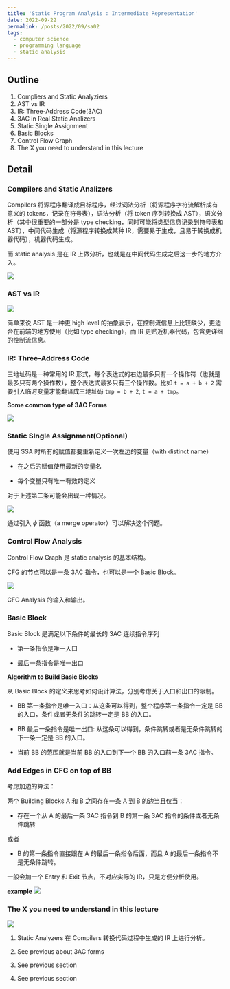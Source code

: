 ```yaml
---
title: 'Static Program Analysis : Intermediate Representation'
date: 2022-09-22
permalink: /posts/2022/09/sa02
tags:
  - computer science
  - programming language
  - static analysis
---
```

## Outline
1. Compliers and Static Analyziers
2. AST vs IR
3. IR: Three-Address Code(3AC)
4. 3AC in Real Static Analizers
5. Static Single Assignment
6. Basic Blocks
7. Control Flow Graph
8. The X you need to understand in this lecture

## Detail

### Compilers and Static Analizers

Compilers 将源程序翻译成目标程序，经过词法分析（将源程序字符流解析成有意义的 tokens，记录在符号表），语法分析（将 token 序列转换成 AST），语义分析（其中很重要的一部分是 type checking，同时可能将类型信息记录到符号表和 AST），中间代码生成（将源程序转换成某种 IR，需要易于生成，且易于转换成机器代码），机器代码生成。

而 static analysis 是在 IR 上做分析，也就是在中间代码生成之后这一步的地方介入。

![](https://github.com/SUNLIFAN/images/blob/main/post/sa021.png?raw=true)

### AST vs IR

![](https://github.com/SUNLIFAN/images/blob/main/post/sa022.png?raw=true)

简单来说 AST 是一种更 high level 的抽象表示，在控制流信息上比较缺少，更适合在前端的地方使用（比如 type checking），而 IR 更贴近机器代码，包含更详细的控制流信息。

### IR: Three-Address Code

三地址码是一种常用的 IR 形式，每个表达式的右边最多只有一个操作符（也就是最多只有两个操作数），整个表达式最多只有三个操作数。比如 `t = a + b + 2` 需要引入临时变量才能翻译成三地址码 `tmp = b + 2`, `t = a + tmp`。

**Some common type of 3AC Forms**

![](https://github.com/SUNLIFAN/images/blob/main/post/sa023.png?raw=true)

### Static SIngle Assignment(Optional)

使用 SSA 时所有的赋值都要重新定义一次左边的变量（with distinct name）

- 在之后的赋值使用最新的变量名

- 每个变量只有唯一有效的定义

对于上述第二条可能会出现一种情况。

![](https://github.com/SUNLIFAN/images/blob/main/post/sa024.png?raw=true)

通过引入 $\phi$ 函数（a merge operator）可以解决这个问题。


### Control Flow Analysis

Control Flow Graph 是 static analysis 的基本结构。

CFG 的节点可以是一条 3AC 指令，也可以是一个 Basic Block。

![](https://github.com/SUNLIFAN/images/blob/main/post/sa025.png?raw=true)

CFG Analysis 的输入和输出。

### Basic Block

Basic Block 是满足以下条件的最长的 3AC 连续指令序列

- 第一条指令是唯一入口

- 最后一条指令是唯一出口

**Algorithm to Build Basic Blocks**

从 Basic Block 的定义来思考如何设计算法，分别考虑关于入口和出口的限制。

- BB 第一条指令是唯一入口：从这条可以得到，整个程序第一条指令一定是 BB 的入口，条件或者无条件的跳转一定是 BB 的入口。

- BB 最后一条指令是唯一出口: 从这条可以得到，条件跳转或者是无条件跳转的下一条一定是 BB 的入口。

- 当前 BB 的范围就是当前 BB 的入口到下一个 BB 的入口前一条 3AC 指令。

### Add Edges in CFG on top of BB

考虑加边的算法：

两个 Building Blocks A 和 B 之间存在一条 A 到 B 的边当且仅当：

- 存在一个从 A 的最后一条 3AC 指令到 B 的第一条 3AC 指令的条件或者无条件跳转

或者

- B 的第一条指令直接跟在 A 的最后一条指令后面，而且 A 的最后一条指令不是无条件跳转。

一般会加一个 Entry 和 Exit 节点，不对应实际的 IR，只是方便分析使用。

**example**
![](https://github.com/SUNLIFAN/images/blob/main/post/sa026.png?raw=true)

### The X you need to understand in this lecture

![](https://github.com/SUNLIFAN/images/blob/main/post/sa027.png?raw=true)

1. Static Analyzers 在 Compilers 转换代码过程中生成的 IR 上进行分析。

2. See previous about 3AC forms

3. See previous section

4. See previous section
